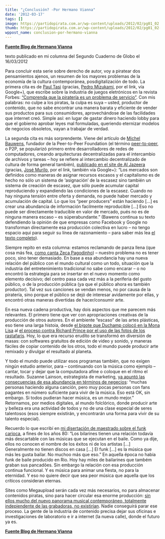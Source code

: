 ```yaml
---
title: "¿Conclusión? -Por Hermano Vianna"
date: '2012-03-17'
tags: []
image: https://partidopirata.com.ar/wp-content/uploads/2012/02/pg01_02.jpg
thumb: https://partidopirata.com.ar/wp-content/uploads/2012/02/pg01_02-150x150.jpg
wppost_name: conclusion-por-hermano-vianna
---
```


<strong><a href="https://hermanovianna.wordpress.com/2012/03/17/conclusao/" target="_blank">Fuente Blog de Hermano Vianna</a></strong>

texto publicado en mi columna del Segundo Cuaderno de Globo el 16/03/2012

Para concluir esta serie sobre derecho de autor, voy a piratear dos pensamientos ajenos, un resumen de los mayores problemas de la economía de la cultura contemporánea, posdigitalización de todo. La primera cita es de <a href="http://blogs.forbes.com/people/paultasi/" target="_blank">Paul Tasi</a> (gracias, <a href="http://direitorio.fgv.br/cts/equipe#pedro_mizukami" target="_blank">Pedro Mizukami</a>, por el link, vía Google+), que escribe sobre la industria de juegos eletrónicos en la revista Forbes: <a href="http://www.forbes.com/sites/insertcoin/2012/02/03/you-will-never-kill-piracy-and-piracy-will-never-kill-you/" target="_blank">“Comprenda que la piratería es un problema de servicio”</a>. Con mis palabras: no culpe a los piratas, la culpa es suya – usted, productor de contenido, que no sabe encontrar una manera barata y eficiente de vender sus productos para sus consumidores, aprovechándose de las facilidades que internet creó. Simple así: en lugar de gastar dinero haciendo lobby para que el gobierno aprobar leyes mal formuladas, queriendo eternizar modelos de negocios obsoletos, vayan a trabajar de verdad.

La segunda cita es más sorprendente. Viene del artículo de <a href="http://en.wikipedia.org/wiki/Michel_Bauwens" target="_blank">Michel Bauwens</a>, fundador de la Peer-to-Peer Foundation (el término <a href="http://en.wikipedia.org/wiki/Peer-to-peer" target="_blank">peer-to-peer</a>, o P2P, se popularizó primero entre desarrolladores de redes de computadores, creando arquitecturas decentralizadas para el intercambio de archivos y tareas – hoy se refiere al intercambio decentralizado de cultura de forma general también), <a href="http://www.aljazeera.com//indepth/opinion/2012/02/20122277438762233.html" target="_blank">publicado en el site de Al Jazeera</a> (gracias, <a href="http://ecodigital.blogspot.com/">José Murilo</a>, por el link, también vía Google+): “Los mercados son definidos como maneras de asignar recursos escasos y el capitalismo es de hecho no sólo un sistema de ‘asignación’ de la escasez sino también un sistema de creación de escasez, que sólo puede acumular capital reproduciendo y expandiendo las condiciones de la escasez. Cuando no hay ninguna tensión entre oferta y demanda, no puede haber mercado y acumulación de capital. Lo que los “peer producers” están haciendo [...] es crear una abundancia de información facilmente reproducible [...] Eso no puede ser directamente traducible en valor de mercado, pués no es de ninguna manera escaso – es súperabundante.” (Bawens continua su texto defendiendo la opinión de que empresas como Facebook y Google no transforman directamente esa producción colectiva en lucro – no tengo espacio aqui para seguir su línea de razonamiento – para saber más lea <a href="http://www.aljazeera.com//indepth/opinion/2012/02/20122277438762233.html" target="_blank">el texto completo</a>).

Siempre repito en esta columna: estamos reclamando de panza llena (que cosa más fea, <a href="http://www.zecapagodinho.com.br/faixa/maneiras" target="_blank">como canta Zeca Pagodinho</a>) – nuestro problema no es tener poco, sino tener demasiado. En base a esa abundancia hay una nueva relación del público con el mundo cultural como un todo, situación que la industria del entretenimiento tradicional no sabe como encarar – o no encontró la estrategia para se insertar en el nuevo momento como elemento decisivo; del centro pasa cada vez más a la periferia del gusto público, o de la producción pública (ya que el público ahora es también productor). Tal vez sus canciones se vendan menos, no por causa de la piratería, sino porque el público se dejó de interesar avidamente por ellas, y encontró otras maneras divertidas de hacer/consumir arte.

En esa nueva cadena productiva, hay dois aspectos que me parecem más relevantes. El primero tiene que ver con apropriaciones creativas de la producción de otros autores. En el ambiente “escaso” de las artes plásticas, eso tiene una larga histoia, desde <a href="http://www.marcelduchamp.net/L.H.O.O.Q.php" target="_blank">el bigote que Duchamp colocó en la Mona Lisa</a> al <a href="http://www.nytimes.com/2012/01/01/arts/design/richard-prince-lawsuit-focuses-on-limits-of-appropriation.html" target="_blank">el proceso contra Richard Prince por el uso de las fotos de los rastafaris</a>. Hoy, lo que era recurso erudito se transformó en diversión de masas: con softwares gratuitos de edición de video y sonido, y maneras fáciles de copiar contenido de los otros, todo el mundo puede producir arte remixado y divulgar el resultado al planeta.

Y todo el mundo puede utilizar esos programas también, que no exigen ningún estudio anterior, para – continuando con la música como ejemplo – cantar, tocar y dejar que la computadora afine o coloque en el ritmo el resultado. Suzanne Lainson, estrategista de marketing, <a href="http://www.hypebot.com/hypebot/2011/01/a-future-where-everyone-is-a-music-maker-interview.html" target="_blank">ya apuntó las consecuencias de esa abundancia en términos de negecios</a>: “muchas personas haciendo alguna canción, pero muy pocas personas con fans pagantes en número suficiente para vivir de la música. Eso está OK, sin embargo. Si todos pudieran hacer música, es un mundo mejor.” Retornamos, por medios digitales, al mundo folclórico, donde producir arte y belleza era una actividad de todos y no de una clase especial de seres talentosos (esos siempre existirán, y encontrarán una forma para vivir de su talento especial).

Recuerdo lo que escribí en <a href="http://www.overmundo.com.br/banco/o-baile-funk-carioca-hermano-vianna">mi disertación de maestrado sobre el funk carioca</a>, a fines de los años 80: “Los bilarines tienen una relación todavía más descartable con las músicas que se ejecutan en el baile. Como ya dije, ellos no conocen el nombre de los éxitos ni de los artistas [...] Generalmente no tienen discos en casa [...] El funk [...] es la música que más les gusta bailar. No muchoo más que eso.” En aquella época no habia funk de baile producido en Rio. Hoy hay miles de bailarines que também graban sus pancadões. Sin embargo la relación con esa producción continua funcional. Y es música para animar una fiesta, no para la eternidad. Y eso no quiere decir que sea peor música que aquella que los críticos consideran eternas.

Sites como Megaupload serán cada vez más necesarios, no para almacenar contenidos piratas, sino para hacer circular esa enorme producción: <a href="http://thephoenix.com/boston/news/133447-mega-up-yours/" target="_blank">sin ellos mucho del nuevo panorama musical contemporáneo, totalmente indepiendente de las grabadoras, no existirían</a>. Nadie conseguirá parar ese proceso. La gente de la industria de contenido precisa dejar sus oficinas e investigaciones de laboratorio e ir a internet (la nueva calle), donde el futuro ya es.

<strong><a href="https://hermanovianna.wordpress.com/2012/03/17/conclusao/" target="_blank">Fuente Blog de Hermano Vianna</a></strong>
